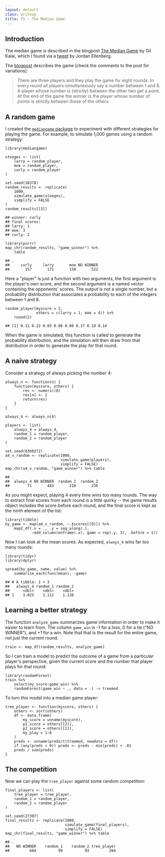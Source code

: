 ```yaml
---
layout: default
class: writeup
title: TS - The Median Game
---
```


Introduction
------------

The median game is described in the blogpost [The Median
Game](https://gilkalai.wordpress.com/2017/01/14/the-median-game/) by Gil
Kalai, which I found via a
[tweet](https://twitter.com/JSEllenberg/status/820339568486576128) by
Jordan Ellenberg.

The
[blogpost](https://gilkalai.wordpress.com/2017/01/14/the-median-game/)
describes the game \[check the comments to the post for variations\]:

> There are three players and they play the game for eight rounds. In
> every round all players simultaneously say a number between 1 and 8. A
> player whose number is (strictly) between the other two get a point.
> At the end of the game the winner is the player whose number of points
> is strictly between those of the others.

A random game
-------------

I created the [`mediangame`
package](https://github.com/tarakc02/mediangame) to experiment with
different strategies for playing the game. For example, to simulate
1,000 games using a random strategy:

    library(mediangame)

    stooges <- list(
        larry = random_player,
        moe = random_player,
        curly = random_player
    )

    set.seed(38370)
    random_results <- replicate(
        1000, 
        simulate_game(stooges), 
        simplify = FALSE
    )
    random_results[[3]]

    ## winner: curly 
    ## final scores:
    ## larry: 1
    ## moe: 3
    ## curly: 2

    library(purrr)
    map_chr(random_results, "game_winner") %>% 
        table

    ## .
    ##     curly     larry       moe NO WINNER 
    ##       157       171       150       522

Here a "player" is just a function with two arguments, the first
argument is the player's own score, and the second argument is a named
vector containing the opponents' scores. The output is not a single
number, but a probability distribution that associates a probability to
each of the integers between 1 and 8.

    random_player(myscore = 2, 
                  others = c(larry = 1, moe = 4)) %>% 
        round(2)

    ## [1] 0.11 0.22 0.03 0.06 0.08 0.17 0.19 0.14

When the game is simulated, this function is called to generate the
probability distribution, and the simulation will then draw from that
distribution in order to generate the play for that round.

A naive strategy
----------------

Consider a strategy of always picking the number 4:

    always_n <- function(n) {
        function(myscore, others) {
            res <- numeric(8)
            res[n] <- 1
            return(res)
        }
    }

    always_4 <- always_n(4)

    players <- list(
        always_4 = always_4,
        random_1 = random_player,
        random_2 = random_player
    )

    set.seed(8360272)
    a4_v_random <- replicate(1000, 
                             simulate_game(players), 
                             simplify = FALSE)
    map_chr(a4_v_random, "game_winner") %>% table

    ## .
    ##  always_4 NO WINNER  random_1  random_2 
    ##        71       483       210       236

As you might expect, playing 4 every time wins too many rounds. The way
to extract final scores from each round is a little quirky -- the game
results object includes the score before each round, and the final score
is kept as the ninth element of the list:

    library(tibble)
    by_game <- map(a4_v_random, ~.$scores[[9]]) %>% 
        map2_df(.x = ., .y = seq_along(.), 
                ~add_column(enframe(.x), game = rep(.y, 3), .before = 1))

Now I can look at the mean scores. As expected, `always_4` wins far too
many rounds:

    library(tidyr)
    library(dplyr)

    spread(by_game, name, value) %>% 
        summarise_each(funs(mean), -game)

    ## # A tibble: 1 × 3
    ##   always_4 random_1 random_2
    ##      <dbl>    <dbl>    <dbl>
    ## 1    3.025    1.112    1.138

Learning a better strategy
--------------------------

The function `analyze_game` summarizes game information in order to make
it easier to learn from. The column `game_win` is -1 for a loss, 0 for a
tie ("NO WINNER"), and +1 for a win. Note that that is the result for
the entire game, not just the current round.

    train <- map_df(random_results, analyze_game)

So I can train a model to predict the outcome of a game from a
particular player's perspective, given the current score and the number
that player plays for that round:

    library(randomForest)
    train %>% 
        select(my_score:game_win) %>%
        randomForest(game_win ~ ., data = .) -> treemod

To turn this model into a median game player:

    tree_player <- function(myscore, others) {
        others <- sort(others)
        df <- data.frame(
            my_score = unname(myscore),
            p1_score = others[[2]],
            p2_score = others[[1]],
            my_play = 1:8
        )
        preds <- unname(predict(treemod, newdata = df))
        if (any(preds < 0)) preds <- preds - min(preds) + .01
        preds / sum(preds)
    }

The competition
---------------

Now we can play the `tree_player` against some random competition:

    final_players <- list(
        tree_player = tree_player,
        random_1 = random_player,
        random_2 = random_player
    )

    set.seed(27307)
    final_results <- replicate(1000, 
                               simulate_game(final_players), 
                               simplify = FALSE)
    map_chr(final_results, "game_winner") %>% table

    ## .
    ##   NO WINNER    random_1    random_2 tree_player 
    ##         604          99          93         204
